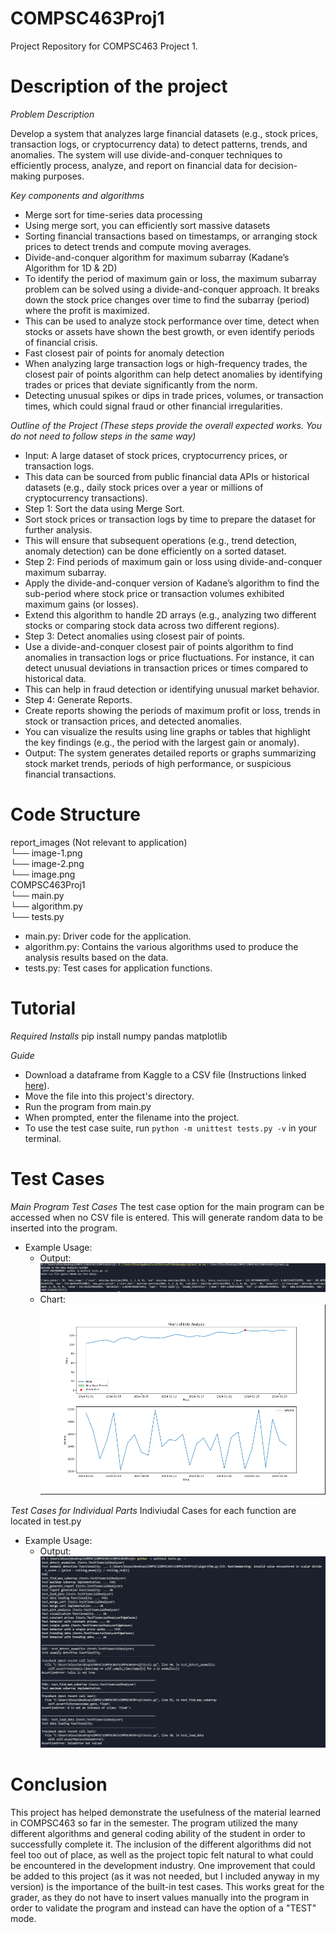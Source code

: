 # COMPSC463Proj1
Project Repository for COMPSC463 Project 1.


# Description of the project

*Problem Description*

Develop a system that analyzes large financial datasets (e.g., stock prices, transaction logs, or cryptocurrency data) to detect patterns, trends, and anomalies. The system will use divide-and-conquer techniques to efficiently process, analyze, and report on financial data for decision-making purposes.

*Key components and algorithms*

- Merge sort for time-series data processing
- Using merge sort, you can efficiently sort massive datasets
- Sorting financial transactions based on timestamps, or arranging stock prices to detect trends and compute moving averages.
- Divide-and-conquer algorithm for maximum subarray (Kadane’s Algorithm for 1D & 2D)
- To identify the period of maximum gain or loss, the maximum subarray problem can be solved using a divide-and-conquer approach. It breaks down the stock price changes over time to find the subarray (period) where the profit is maximized.
- This can be used to analyze stock performance over time, detect when stocks or assets have shown the best growth, or even identify periods of financial crisis.
- Fast closest pair of points for anomaly detection
- When analyzing large transaction logs or high-frequency trades, the closest pair of points algorithm can help detect anomalies by identifying trades or prices that deviate significantly from the norm.
- Detecting unusual spikes or dips in trade prices, volumes, or transaction times, which could signal fraud or other financial irregularities.
 

*Outline of the Project (These steps provide the overall expected works. You do not need to follow steps in the same way)*

- Input: A large dataset of stock prices, cryptocurrency prices, or transaction logs.
- This data can be sourced from public financial data APIs or historical datasets (e.g., daily stock prices over a year or millions of cryptocurrency transactions).
- Step 1: Sort the data using Merge Sort.
- Sort stock prices or transaction logs by time to prepare the dataset for further analysis.
- This will ensure that subsequent operations (e.g., trend detection, anomaly detection) can be done efficiently on a sorted dataset.
- Step 2: Find periods of maximum gain or loss using divide-and-conquer maximum subarray.
- Apply the divide-and-conquer version of Kadane’s algorithm to find the sub-period where stock price or transaction volumes exhibited maximum gains (or losses).
- Extend this algorithm to handle 2D arrays (e.g., analyzing two different stocks or comparing stock data across two different regions).
- Step 3: Detect anomalies using closest pair of points.
- Use a divide-and-conquer closest pair of points algorithm to find anomalies in transaction logs or price fluctuations. For instance, it can detect unusual deviations in transaction prices or times compared to historical data.
- This can help in fraud detection or identifying unusual market behavior.
- Step 4: Generate Reports.
- Create reports showing the periods of maximum profit or loss, trends in stock or transaction prices, and detected anomalies.
- You can visualize the results using line graphs or tables that highlight the key findings (e.g., the period with the largest gain or anomaly).
- Output: The system generates detailed reports or graphs summarizing stock market trends, periods of high performance, or suspicious financial transactions.

# Code Structure
report_images (Not relevant to application)<br>
    └── image-1.png<br>
    └── image-2.png<br>
    └── image.png<br>
COMPSC463Proj1<br>
    └── main.py<br>
    └── algorithm.py<br>
    └── tests.py<br>

- main.py: Driver code for the application.
- algorithm.py: Contains the various algorithms used to produce the analysis results based on the data.
- tests.py: Test cases for application functions.

# Tutorial

*Required Installs*
pip install numpy pandas matplotlib

*Guide*
- Download a dataframe from Kaggle to a CSV file (Instructions linked [here](https://www.kaggle.com/discussions/getting-started/58426)).
- Move the file into this project's directory.
- Run the program from main.py
- When prompted, enter the filename into the project.
- To use the test case suite, run `python -m unittest tests.py -v` in your terminal.

# Test Cases

*Main Program Test Cases*
The test case option for the main program can be accessed when no CSV file is entered. This will generate random data to be inserted into the program.
- Example Usage:
  - Output: ![alt text](report_images/image.png)
  - Chart: ![alt text](report_images/image-1.png)

*Test Cases for Individual Parts*
Indiviudal Cases for each function are located in test.py
- Example Usage:
  - Output: ![alt text](report_images/image-2.png)
# Conclusion
This project has helped demonstrate the usefulness of the material learned in COMPSC463 so far in the semester. The program utilized the many different algorithms and general coding ability of the student in order to successfully complete it. The inclusion of the different algorithms did not feel too out of place, as well as the project topic felt natural to what could be encountered in the development industry. One improvement that could be added to this project (as it was not needed, but I included anyway in my version) is the importance of the built-in test cases. This works great for the grader, as they do not have to insert values manually into the program in order to validate the program and instead can have the option of a "TEST" mode.